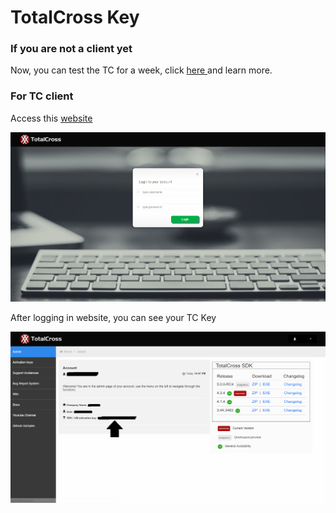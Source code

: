 # TotalCross Key

### If you are not a client yet

Now, you can test the TC for a week, click [here ](https://totalcross.com/download/en/)and learn more.

### For TC client

 Access this [website](http://www.superwaba.net/SDKRegistrationService/) 

![](../../.gitbook/assets/captura7r%20%281%29.PNG)

After logging in website, you can see your TC Key

![](../../.gitbook/assets/sdk-key.png)

